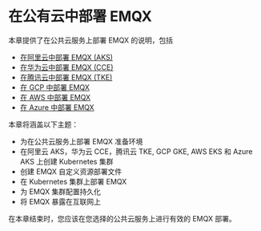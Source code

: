 # 在公有云中部署 EMQX

本章提供了在公共云服务上部署 EMQX 的说明，包括

- [在阿里云中部署 EMQX (AKS)](./on-alibaba-cloud.md)
- [在华为云中部署 EMQX (CCE)](./on-huawei-cloud.md)
- [在腾讯云中部署 EMQX (TKE)](./on-tencent-cloud.md)
- [在 GCP 中部署 EMQX](./on-gcp-gke.md)
- [在 AWS 中部署 EMQX](./on-aws-eks.md)
- [在 Azure 中部署 EMQX](./on-azure-aks.md)

本章将涵盖以下主题：

- 为在公共云服务上部署 EMQX 准备环境
- 在阿里云 AKS，华为云 CCE，腾讯云 TKE, GCP GKE, AWS EKS 和 Azure AKS 上创建 Kubernetes 集群
- 创建 EMQX 自定义资源部署文件
- 在 Kubernetes 集群上部署 EMQX
- 为 EMQX 集群配置持久化
- 将 EMQX 暴露在互联网上

在本章结束时，您应该在您选择的公共云服务上进行有效的 EMQX 部署。
